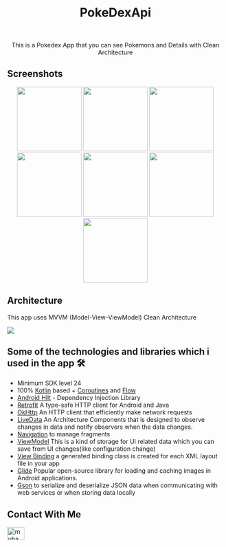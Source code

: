 <h1 align="center">PokeDexApi</h1></br>
<p align="center">  
This is a Pokedex App that you can see Pokemons and Details with Clean Architecture
</p>

## Screenshots
<p align="center">
<img src="https://github.com/mskdr/MovieApp/assets/71526845/64669525-1293-43ca-b7bf-9cc177b284d8" width="150">
<img src="https://github.com/mskdr/MovieApp/assets/71526845/fdf2d41f-9966-4f9b-beb3-246a0dbc38e7" width="150">
<img src="https://github.com/mskdr/MovieApp/assets/71526845/921df910-9741-461b-8a83-6b3e5e5f3c54" width="150">
<img src="https://github.com/mskdr/MovieApp/assets/71526845/969f5227-94bc-48e9-90f5-56b69ad6c3e5" width="150">
<img src="https://github.com/mskdr/MovieApp/assets/71526845/972f83a4-4ce0-4e66-bef8-45bfc779a39b" width="150">

<img src="https://github.com/mskdr/MovieApp/assets/71526845/60ff2f36-2d2c-4b19-8b75-1e49b8d6a157" width="150">



<img src="https://github.com/mskdr/MovieApp/assets/71526845/84fa4044-8d32-4909-9cd3-45c0467709b8" width="150">

## Architecture
This app uses MVVM (Model-View-ViewModel) Clean Architecture

![](https://user-images.githubusercontent.com/71526845/227383042-8799f8bb-3c4e-4756-bca0-c1972f5690fb.png)

## Some of the technologies and libraries which i used in the app 🛠
- Minimum SDK level 24
- 100% [Kotlin](https://kotlinlang.org/) based + [Coroutines](https://github.com/Kotlin/kotlinx.coroutines) and [Flow](https://developer.android.com/kotlin/flow)
- [Android Hilt](https://developer.android.com/training/dependency-injection/hilt-android) - Dependency Injection Library
- [Retrofit](https://square.github.io/retrofit/) A type-safe HTTP client for Android and Java
- [OkHttp](https://square.github.io/okhttp/) An HTTP client that efficiently make network requests
- <a href="https://developer.android.com/topic/libraries/architecture/livedata">LiveData</a> An Architecture Components that is designed to observe changes in data and notify observers when the data changes.
- <a href="https://developer.android.com/topic/libraries/architecture/navigation/">Navigation</a> to manage fragments
- <a href="https://developer.android.com/topic/libraries/architecture/viewmodel">ViewModel</a> This is a kind of storage for UI related data which you can save from UI changes(like configuration change)
- <a href="https://developer.android.com/topic/libraries/view-binding">View Binding</a> a generated binding class is created for each XML layout file in your app
- <a href="https://bumptech.github.io/glide">Glide</a> Popular open-source library for loading and caching images in Android applications.
- <a href="https://github.com/google/gson">Gson</a> to serialize and deserialize JSON data when communicating with web services or when storing data locally
    
## Contact With Me  
<p align="left">
<a href="https://www.linkedin.com/in/muhammet-k%C3%BCd%C3%BCr/" target="blank"><img align="center" src="https://raw.githubusercontent.com/rahuldkjain/github-profile-readme-generator/master/src/images/icons/Social/linked-in-alt.svg" alt="muhammetküdür" height="30" width="40" /></a>
</p>
